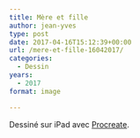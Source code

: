 ```yaml
---
title: Mère et fille
author: jean-yves
type: post
date: 2017-04-16T15:12:39+00:00
url: /mere-et-fille-16042017/
categories:
  - Dessin
years:
  - 2017
format: image

---
```

Dessiné sur iPad avec [Procreate](https://procreate.com/).